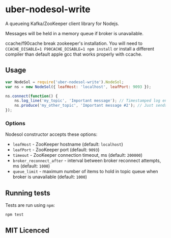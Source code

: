 # uber-nodesol-write

A queueing Kafka/ZooKeeper client library for Nodejs.

Messages will be held in a memory queue if broker is unavailable.

ccache/f90cache break zookeeper's installation.  You will need to `CCACHE_DISABLE=1 F90CACHE_DISABLE=1 npm install` or install a different compiler than default apple gcc that works properly with ccache.

## Usage

```js
var NodeSol = require('uber-nodesol-write').NodeSol;
var ns = new NodeSol({ leafHost: 'localhost', leafPort: 9093 });

ns.connect(function() {
    ns.log_line('my_topic', 'Important message'); // Timestamped log entry with host
    ns.produce('my_other_topic', 'Important message #2'); // Just sends the raw message directly to kafka
});
```

### Options

Nodesol constructor accepts these options:
  - `leafHost` - ZooKeeper hostname (default: `localhost`)
  - `leafPort` - ZooKeeper port (default: `9093`)
  - `timeout` - ZooKeeper connection timeout, ms (default: `200000`)
  - `broker_reconnect_after` - interval between broker reconnect attempts, ms (default: `1000`)
  - `queue_limit` - maximum number of items to hold in topic queue when broker is unavailable (default: `1000`)

## Running tests

Tests are run using `npm`:

    npm test

## MIT Licenced
